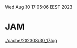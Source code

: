 Wed Aug 30 17:05:06 EEST 2023
# JAM
<a href='./cache/202308/30_17.log'>./cache/202308/30_17.log</a>
